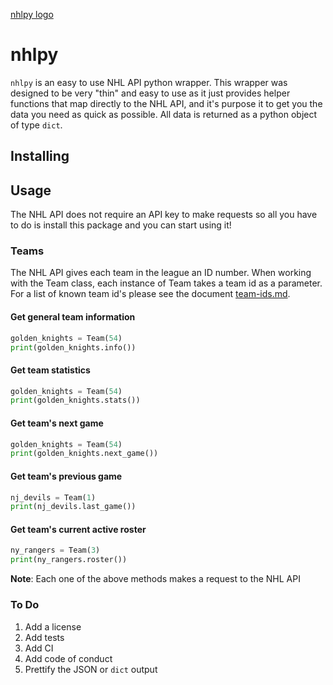 [nhlpy logo](nhlpy/other/pictures/nhlpy.png "nhlpy")

# nhlpy
`nhlpy` is an easy to use NHL API python wrapper. This wrapper was designed to be very "thin" and easy to use as it just provides helper functions that map directly to the NHL API, and it's purpose it to get you the data you need as quick as possible. 
All data is returned as a python object of type `dict`. 

## Installing

## Usage

The NHL API does not require an API key to make requests so all you have to do is install this package and you can start using it!

### Teams 
The NHL API gives each team in the league an ID number. When working with the Team class, each instance of Team
takes a team id as a parameter. For a list of known team id's please see the document [team-ids.md](https://google.com).

#### Get general team information
```python
golden_knights = Team(54)
print(golden_knights.info())
```

#### Get team statistics
```python
golden_knights = Team(54)
print(golden_knights.stats())
```

#### Get team's next game
```python
golden_knights = Team(54)
print(golden_knights.next_game())
```

#### Get team's previous game
```python
nj_devils = Team(1)
print(nj_devils.last_game())
```

#### Get team's current active roster
```python
ny_rangers = Team(3)
print(ny_rangers.roster())
```

__Note__: Each one of the above methods makes a request to the NHL API



### To Do
1. Add a license
2. Add tests
3. Add CI
4. Add code of conduct
5. Prettify the JSON or `dict` output 



